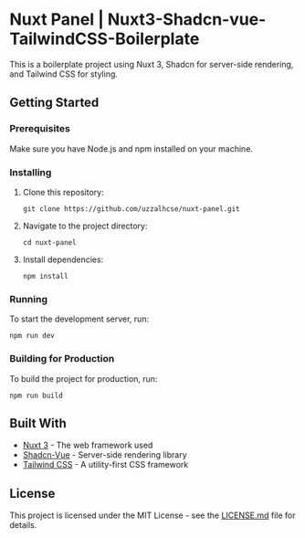 # Nuxt Panel | Nuxt3-Shadcn-vue-TailwindCSS-Boilerplate

This is a boilerplate project using Nuxt 3, Shadcn for server-side rendering, and Tailwind CSS for styling.

## Getting Started

### Prerequisites

Make sure you have Node.js and npm installed on your machine.

### Installing

1. Clone this repository:

	```
	git clone https://github.com/uzzalhcse/nuxt-panel.git
	``` 

2.  Navigate to the project directory:

	```
	cd nuxt-panel
	```

3.  Install dependencies:

	`npm install` 


### Running

To start the development server, run:

`npm run dev` 

### Building for Production

To build the project for production, run:

`npm run build` 


## Built With

-   [Nuxt 3](https://v3.nuxtjs.org/) - The web framework used
-   [Shadcn-Vue](https://www.shadcn-vue.com/) - Server-side rendering library
-   [Tailwind CSS](https://tailwindcss.com/) - A utility-first CSS framework


## License

This project is licensed under the MIT License - see the [LICENSE.md](https://chat.openai.com/c/LICENSE.md) file for details.

